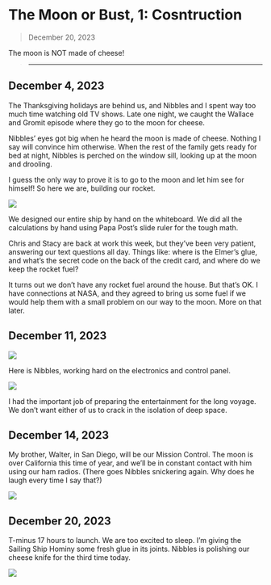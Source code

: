 # The Moon or Bust, 1: Cosntruction

> December 20, 2023

The moon is NOT made of cheese!

> ---

## December 4, 2023

The Thanksgiving holidays are behind us, and Nibbles and I spent way too much time watching old TV shows. Late one night, we caught the Wallace and Gromit episode where they go to the moon for cheese.

Nibbles’ eyes got big when he heard the moon is made of cheese. Nothing I say will convince him otherwise. When the rest of the family gets ready for bed at night, Nibbles is perched on the window sill, looking up at the moon and drooling.

I guess the only way to prove it is to go to the moon and let him see for himself! So here we are, building our rocket.

![](building.jpg)

We designed our entire ship by hand on the whiteboard. We did all the calculations by hand using Papa Post’s slide ruler for the tough math.

Chris and Stacy are back at work this week, but they’ve been very patient, answering our text questions all day. Things like: where is the Elmer’s glue, and what’s the secret code on the back of the credit card, and where do we keep the rocket fuel?

It turns out we don’t have any rocket fuel around the house. But that’s OK. I have connections at NASA, and they agreed to bring us some fuel if we would help them with a small problem on our way to the moon. More on that later.

## December 11, 2023

![](controls.jpg)

Here is Nibbles, working hard on the electronics and control panel.

![](entertainment.jpg)

I had the important job of preparing the entertainment for the long voyage. We don’t want either of us to crack in the isolation of deep space.

## December 14, 2023

My brother, Walter, in San Diego, will be our Mission Control. The moon is over California this time of year, and we’ll be in constant contact with him using our ham radios. (There goes Nibbles snickering again. Why does he laugh every time I say that?)

![](missioncontrol.jpg)

## December 20, 2023

T-minus 17 hours to launch. We are too excited to sleep. I’m giving the Sailing Ship Hominy some fresh glue in its joints. Nibbles is polishing our cheese knife for the third time today.

![](ready.jpg)